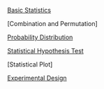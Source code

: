 [Basic Statistics](https://github.com/yangshiteng/StatQuest-Study-Notes/blob/main/Notes/Statistics.md)

[Combination and Permutation]

[Probability Distribution](https://github.com/yangshiteng/StatQuest-Study-Notes/blob/main/Notes/Probability.md)

[Statistical Hypothesis Test](https://github.com/yangshiteng/StatQuest-Study-Notes/blob/main/Notes/Hypothesis%20test%20list.md)

[Statistical Plot]

[Experimental Design](https://github.com/yangshiteng/StatQuest-Study-Notes/blob/main/Notes/Experimental%20Design.md)
